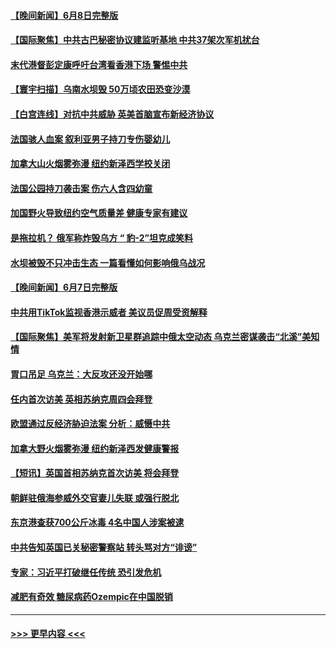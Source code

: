 #### [【晚间新闻】6月8日完整版](../pages/prog202/a103728302.md?t=06091543) 
#### [【国际聚焦】中共古巴秘密协议建监听基地 中共37架次军机扰台](../pages/prog202/a103728299.md?t=06091543) 
#### [末代港督彭定康呼吁台湾看香港下场 警惕中共](../pages/prog202/a103728296.md?t=06091543) 
#### [【寰宇扫描】乌南水坝毁 50万顷农田恐变沙漠](../pages/prog202/a103728298.md?t=06091543) 
#### [【白宫连线】对抗中共威胁 英美首脑宣布新经济协议](../pages/prog202/a103728293.md?t=06091543) 
#### [法国骇人血案 叙利亚男子持刀专伤婴幼儿](../pages/prog202/a103728210.md?t=06091543) 
#### [加拿大山火烟雾弥漫 纽约新泽西学校关闭](../pages/prog202/a103728073.md?t=06091543) 
#### [法国公园持刀袭击案 伤六人含四幼童](../pages/prog202/a103728070.md?t=06091543) 
#### [加国野火导致纽约空气质量差 健康专家有建议](../pages/prog202/a103727856.md?t=06091543) 
#### [是拖拉机？ 俄军称炸毁乌方 “ 豹-2”坦克成笑料](../pages/prog202/a103727843.md?t=06091543) 
#### [水坝被毁不只冲击生态 一篇看懂如何影响俄乌战况](../pages/prog202/a103727767.md?t=06091543) 
#### [【晚间新闻】6月7日完整版](../pages/prog202/a103727636.md?t=06091543) 
#### [中共用TikTok监视香港示威者 美议员促周受资解释](../pages/prog202/a103727618.md?t=06091543) 
#### [【国际聚焦】美军将发射新卫星群追踪中俄太空动态 乌克兰密谋袭击“北溪”美知情](../pages/prog202/a103727630.md?t=06091543) 
#### [胃口吊足 乌克兰：大反攻还没开始哪](../pages/prog202/a103727531.md?t=06091543) 
#### [任内首次访美 英相苏纳克周四会拜登](../pages/prog202/a103727528.md?t=06091543) 
#### [欧盟通过反经济胁迫法案 分析：威慑中共](../pages/prog202/a103727405.md?t=06091543) 
#### [加拿大野火烟雾弥漫 纽约新泽西发健康警报](../pages/prog202/a103727407.md?t=06091543) 
#### [【短讯】英国首相苏纳克首次访美 将会拜登](../pages/prog202/a103727404.md?t=06091543) 
#### [朝鲜驻俄海参威外交官妻儿失联 或强行脱北](../pages/prog202/a103727354.md?t=06091543) 
#### [东京港查获700公斤冰毒  4名中国人涉案被逮](../pages/prog202/a103727329.md?t=06091543) 
#### [中共告知英国已关秘密警察站 转头骂对方“诽谤”](../pages/prog202/a103727314.md?t=06091543) 
#### [专家：习近平打破继任传统 恐引发危机](../pages/prog202/a103727233.md?t=06091543) 
#### [减肥有奇效 糖尿病药Ozempic在中国脱销](../pages/prog202/a103727225.md?t=06091543) 

----
#### [ >>> 更早内容 <<< ](../indexes/prog202-earlier.md)
